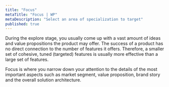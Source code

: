 ```yaml
---
title: "Focus"
metaTitle: "Focus | WP"
metaDescription: "Select an area of specialization to target"
published: true
---
```


During the explore stage, you usually come up with a vast amount of ideas and value propositions the product may offer. The success of a product has no direct connection to the number of features it offers. Therefore, a smaller set of cohesive, tuned (targeted) features is usually more effective than a large set of features.

Focus is where you narrow down your attention to the details of the most important aspects such as market segment, value proposition, brand story and the overall solution architecture.
